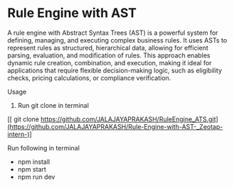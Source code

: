 # Rule Engine with AST

A rule engine with Abstract Syntax Trees (AST) is a powerful system for defining, managing, and executing complex business rules. It uses ASTs to represent rules as structured, hierarchical data, allowing for efficient parsing, evaluation, and modification of rules. This approach enables dynamic rule creation, combination, and execution, making it ideal for applications that require flexible decision-making logic, such as eligibility checks, pricing calculations, or compliance verification.

Usage
1. Run git clone in terminal

[[ git clone https://github.com/JALAJAYAPRAKASH/RuleEngine_ATS.git](https://github.com/JALAJAYAPRAKASH/Rule-Engine-with-AST-_Zeotap-intern-)]
 
Run following in terminal
  * npm install
  * npm start
  * npm run dev
 
